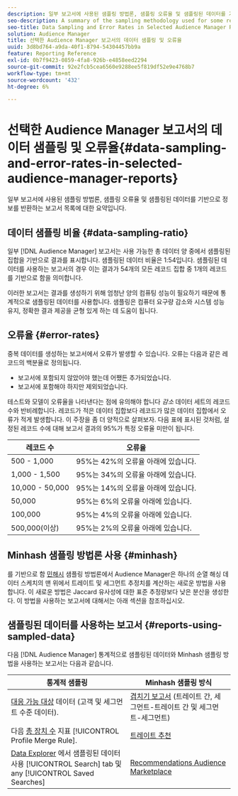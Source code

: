 ```yaml
---
description: 일부 보고서에 사용된 샘플링 방법론, 샘플링 오류율 및 샘플링된 데이터를 기반으로 정보를 반환하는 보고서 목록에 대한 요약입니다.
seo-description: A summary of the sampling methodology used for some reports, sampling error rates, and a list of reports that return information based on sampled data.
seo-title: Data Sampling and Error Rates in Selected Audience Manager Reports
solution: Audience Manager
title: 선택한 Audience Manager 보고서의 데이터 샘플링 및 오류율
uuid: 3d8bd764-a9da-40f1-8794-54304457bb9a
feature: Reporting Reference
exl-id: 0b7f9423-0859-4fa8-926b-e4858eed2294
source-git-commit: 92e2fcb5cea6560e9288ee5f819df52e9e4768b7
workflow-type: tm+mt
source-wordcount: '432'
ht-degree: 6%

---
```


# 선택한 Audience Manager 보고서의 데이터 샘플링 및 오류율{#data-sampling-and-error-rates-in-selected-audience-manager-reports}

일부 보고서에 사용된 샘플링 방법론, 샘플링 오류율 및 샘플링된 데이터를 기반으로 정보를 반환하는 보고서 목록에 대한 요약입니다.

## 데이터 샘플링 비율 {#data-sampling-ratio}

일부 [!DNL Audience Manager] 보고서는 사용 가능한 총 데이터 양 중에서 샘플링된 집합을 기반으로 결과를 표시합니다. 샘플링된 데이터 비율은 1:54입니다. 샘플링된 데이터를 사용하는 보고서의 경우 이는 결과가 54개의 모든 레코드 집합 중 1개의 레코드를 기반으로 함을 의미합니다.

이러한 보고서는 결과를 생성하기 위해 엄청난 양의 컴퓨팅 성능이 필요하기 때문에 통계적으로 샘플링된 데이터를 사용합니다. 샘플링은 컴퓨터 요구량 감소와 시스템 성능 유지, 정확한 결과 제공을 균형 있게 하는 데 도움이 됩니다.

<!--

## Minimum Requirements {#minimum-requirements}

>[!NOTE]
>
>The minimum requirements listed below apply to Overlap reports only.

Overlap reports ([trait-to-trait](/help/using/reporting/dynamic-reports/trait-trait-overlap-report.md), [segment-to-trait](/help/using/reporting/dynamic-reports/segment-trait-overlap-report.md), and [segment-to-segment](/help/using/reporting/dynamic-reports/segment-segment-overlap-report.md)) exclude traits and segments when they do not meet the minimum unique visitor requirements. These minimum requirements are as follows:

* Traits: 28,000 [unique trait realizations](/help/using/features/traits/trait-and-segment-qualification-reference).
* Segments: 70,000 real-time users over a 14-day period.

-->

## 오류율 {#error-rates}

중복 데이터를 생성하는 보고서에서 오류가 발생할 수 있습니다. 오류는 다음과 같은 레코드의 백분율로 정의됩니다.

* 보고서에 포함되지 않았어야 했는데 어쨌든 추가되었습니다.
* 보고서에 포함해야 하지만 제외되었습니다.

테스트와 모델이 오류율을 나타낸다는 점에 유의해야 합니다 *감소* 데이터 세트의 레코드 수와 반비례합니다. 레코드가 적은 데이터 집합보다 레코드가 많은 데이터 집합에서 오류가 적게 발생합니다. 이 주장을 좀 더 양적으로 살펴보자. 다음 표에 표시된 것처럼, 설정된 레코드 수에 대해 보고서 결과의 95%가 특정 오류율 미만이 됩니다.

| 레코드 수 | 오류율 |
|--- |--- |
| 500 - 1,000 | 95%는 42%의 오류율 아래에 있습니다. |
| 1,000 - 1,500 | 95%는 34%의 오류율 아래에 있습니다. |
| 10,000 - 50,000 | 95%는 14%의 오류율 아래에 있습니다. |
| 50,000 | 95%는 6%의 오류율 아래에 있습니다. |
| 100,000 | 95%는 4%의 오류율 아래에 있습니다. |
| 500,000(이상) | 95%는 2%의 오류율 아래에 있습니다. |

## Minhash 샘플링 방법론 사용 {#minhash}

를 기반으로 함 [민해시](https://en.wikipedia.org/wiki/MinHash) 샘플링 방법론에서 Audience Manager은 하나의 순열 해싱 데이터 스케치의 맨 위에서 트레이트 및 세그먼트 추정치를 계산하는 새로운 방법을 사용합니다. 이 새로운 방법은 Jaccard 유사성에 대한 표준 추정량보다 낮은 분산을 생성한다. 이 방법을 사용하는 보고서에 대해서는 아래 섹션을 참조하십시오.

<!--

Some Audience Manager reports use the minhash sampling methodology to compute trait and segment overlaps and similarity scores. Audience Manager calculates the [!UICONTROL Trait Similarity Score] between two traits by computing the intersection and union in terms of the number of [!UICONTROL Unique User IDs] (UUIDs) and then divides the two. For two traits A and B, the calculation looks like this:

![jaccard-similarity](/help/using/features/segments/assets/jaccard_similarity.png)

-->

## 샘플링된 데이터를 사용하는 보고서 {#reports-using-sampled-data}

다음 [!DNL Audience Manager] 통계적으로 샘플링된 데이터와 Minhash 샘플링 방법을 사용하는 보고서는 다음과 같습니다.

<!--

* [Overlap reports](../reporting/dynamic-reports/dynamic-reports.md#interactive-and-overlap-reports) (trait-to-trait, segment-to-trait, and segment-to-segment).
* [Addressable Audience](../features/addressable-audiences.md) data (customer- and segment-level data). 
* The [Total Devices](../features/profile-merge-rules/profile-link-metrics.md#merge-rule-metrics) metric for a [!UICONTROL Profile Merge Rule].
* [Data Explorer](../features/data-explorer/data-explorer-signals-search/data-explorer-search-pairs.md) uses sampled data in the [!UICONTROL Search] tab and any [!UICONTROL Saved Searches].

Reports that use Minhash sampling methodology:

-->

| 통계적 샘플링 | Minhash 샘플링 방식 |
|--- |--- |
| [대응 가능 대상](../features/addressable-audiences.md) 데이터 (고객 및 세그먼트 수준 데이터). | [겹치기 보고서](../reporting/dynamic-reports/dynamic-reports.md#interactive-and-overlap-reports) (트레이트 간, 세그먼트-트레이트 간 및 세그먼트-세그먼트) |
| 다음 [총 장치 수](../features/profile-merge-rules/profile-link-metrics.md#merge-rule-metrics) 지표 [!UICONTROL Profile Merge Rule]. | [트레이트 추천](/help/using/features/segments/trait-recommendations.md) |
| [Data Explorer](../features/data-explorer/data-explorer-signals-search/data-explorer-search-pairs.md) 에서 샘플링된 데이터 사용 [!UICONTROL Search] tab 및 any [!UICONTROL Saved Searches] | [Recommendations Audience Marketplace](/help/using/features/audience-marketplace/marketplace-data-buyers/marketplace-data-buyers.md#finding-similar-traits) |
